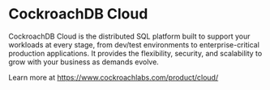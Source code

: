 # CockroachDB Cloud 
CockroachDB Cloud is the distributed SQL platform built to support your workloads at every stage, from dev/test environments to enterprise-critical production applications. It provides the flexibility, security, and scalability to grow with your business as demands evolve.

Learn more at https://www.cockroachlabs.com/product/cloud/